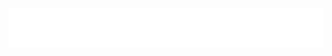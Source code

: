 <img src="https://raw.githubusercontent.com/martonlederer/martonlederer/master/name.svg" alt="Мартон Ледерер" style="max-width: 100%;">
